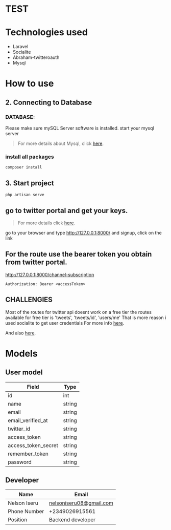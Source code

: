 # TEST


# Technologies used
-   Laravel
-   Socialite
-   Abraham-twitteroauth
-   Mysql



# How to use

## 2. Connecting to Database

### DATABASE:

Please make sure mySQL Server software is installed.
start your mysql server

> For more details about Mysql, click [here](https://mysql.com).


### install all packages
```
composer install
```

## 3. Start project
```
php artisan serve
```
## go to twitter portal and get your keys.
> For more details click [here](https://developer.twitter.com/).

go to your browser and type http://127.0.0.1:8000/ and signup, click on the link



## For the route use the bearer token you obtain from twitter portal.
http://127.0.0.1:8000/channel-subscription
```
Authorization: Bearer <accessToken>
```


## CHALLENGIES
Most of the routes for twitter api doesnt work on a free tier
the routes available for free tier is
'tweets',
'tweets/id',
'users/me'
That is more reason i used socialite to get user credentials
For more info [here](https://www.withblaze.app/blog/understanding-the-recent-changes-to-twitter-api-a-complete-guide).

And also [here](https://developer.twitter.com/en/portal/products).

# Models
## User model
| Field              | Type   | 
|-----------------   |--------|
| id                 | int    |
| name               | string |
| email              | string |
| email_verified_at  | string |
| twitter_id         | string |
| access_token       | string |
| access_token_secret| string |
| remember_token     | string |
| password           | string | 



## Developer
| Name            | Email                    | 
|-----------------|--------------------------|
| Nelson Iseru    | nelsoniseru08@gmail.com  |
| Phone Number    | +2349026915561           |
| Position        | Backend developer        |



